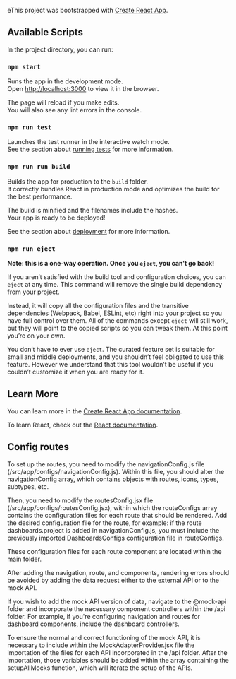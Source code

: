 eThis project was bootstrapped with [Create React App](https://github.com/facebook/create-react-app).

## Available Scripts

In the project directory, you can run:

### `npm start`

Runs the app in the development mode.<br>
Open [http://localhost:3000](http://localhost:3000) to view it in the browser.

The page will reload if you make edits.<br>
You will also see any lint errors in the console.

### `npm run test`

Launches the test runner in the interactive watch mode.<br>
See the section about [running tests](https://facebook.github.io/create-react-app/docs/running-tests) for more information.

### `npm run run build`

Builds the app for production to the `build` folder.<br>
It correctly bundles React in production mode and optimizes the build for the best performance.

The build is minified and the filenames include the hashes.<br>
Your app is ready to be deployed!

See the section about [deployment](https://facebook.github.io/create-react-app/docs/deployment) for more information.

### `npm run eject`

**Note: this is a one-way operation. Once you `eject`, you can’t go back!**

If you aren’t satisfied with the build tool and configuration choices, you can `eject` at any time. This command will remove the single build dependency from your project.

Instead, it will copy all the configuration files and the transitive dependencies (Webpack, Babel, ESLint, etc) right into your project so you have full control over them. All of the commands except `eject` will still work, but they will point to the copied scripts so you can tweak them. At this point you’re on your own.

You don’t have to ever use `eject`. The curated feature set is suitable for small and middle deployments, and you shouldn’t feel obligated to use this feature. However we understand that this tool wouldn’t be useful if you couldn’t customize it when you are ready for it.

## Learn More

You can learn more in the [Create React App documentation](https://facebook.github.io/create-react-app/docs/getting-started).

To learn React, check out the [React documentation](https://reactjs.org/).


## Config routes
To set up the routes, you need to modify the navigationConfig.js file (/src/app/configs/navigationConfig.js). Within this file, you should alter the navigationConfig array, which contains objects with routes, icons, types, subtypes, etc.

Then, you need to modify the routesConfig.jsx file (/src/app/configs/routesConfig.jsx), within which the routeConfigs array contains the configuration files for each route that should be rendered. Add the desired configuration file for the route, for example: if the route dashboards.project is added in navigationConfig.js, you must include the previously imported DashboardsConfigs configuration file in routeConfigs.

These configuration files for each route component are located within the main folder.

After adding the navigation, route, and components, rendering errors should be avoided by adding the data request either to the external API or to the mock API.

If you wish to add the mock API version of data, navigate to the @mock-api folder and incorporate the necessary component controllers within the /api folder. For example, if you're configuring navigation and routes for dashboard components, include the dashboard controllers.

To ensure the normal and correct functioning of the mock API, it is necessary to include within the MockAdapterProvider.jsx file the importation of the files for each API incorporated in the /api folder. After the importation, those variables should be added within the array containing the setupAllMocks function, which will iterate the setup of the APIs.
